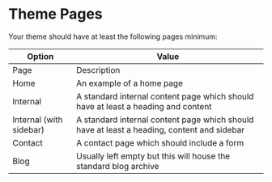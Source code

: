 # Theme Pages

Your theme should have at least the following pages minimum:


| Option | Value |
| ----------- | ----------- |
| Page | Description |
| Home | An example of a home page |
| Internal | A standard internal content page which should have at least a heading and content |
| Internal (with sidebar) | A standard internal content page which should have at least a heading, content and sidebar |
| Contact | A contact page which should include a form |
| Blog | Usually left empty but this will house the standard blog archive |
